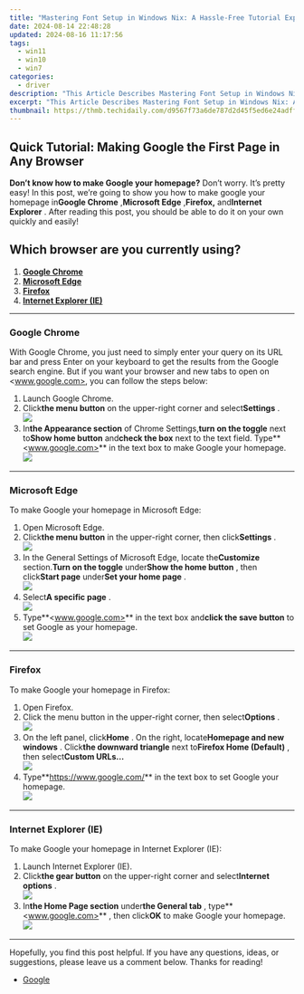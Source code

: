 ```yaml
---
title: "Mastering Font Setup in Windows Nix: A Hassle-Free Tutorial Explored"
date: 2024-08-14 22:48:28
updated: 2024-08-16 11:17:56
tags:
  - win11
  - win10
  - win7
categories:
  - driver
description: "This Article Describes Mastering Font Setup in Windows Nix: A Hassle-Free Tutorial Explored"
excerpt: "This Article Describes Mastering Font Setup in Windows Nix: A Hassle-Free Tutorial Explored"
thumbnail: https://thmb.techidaily.com/d9567f73a6de787d2d45f5ed6e24adff2914444a4a5e563757f01047c1bbc480.jpg
---
```


## Quick Tutorial: Making Google the First Page in Any Browser

**Don’t know how to make Google your homepage?** Don’t worry. It’s pretty easy! In this post, we’re going to show you how to make google your homepage in**Google Chrome** ,**Microsoft Edge** ,**Firefox,** and**Internet Explorer** . After reading this post, you should be able to do it on your own quickly and easily!

## Which browser are you currently using?

1. **[Google Chrome](https://tools.techidaily.com/drivereasy/download/)**
2. **[Microsoft Edge](https://tools.techidaily.com/drivereasy/download/)**
3. **[Firefox](https://tools.techidaily.com/drivereasy/download/)**
4. **[Internet Explorer (IE)](https://www.drivereasy.com/knowledge/how-to-make-google-my-homepage/#f4)**

---

### Google Chrome

 With Google Chrome, you just need to simply enter your query on its URL bar and press Enter on your keyboard to get the results from the Google search engine. But if you want your browser and new tabs to open on <www.google.com>, you can follow the steps below:

1. Launch Google Chrome.
2. Click**the menu button** on the upper-right corner and select**Settings** .  
![](https://images.drivereasy.com/wp-content/uploads/2019/05/2019-09-20_11-56-58.png)
3. In**the Appearance section** of Chrome Settings,**turn on the toggle** next to**Show home button** and**check the box** next to the text field. Type**<www.google.com>** in the text box to make Google your homepage.  
![](https://images.drivereasy.com/wp-content/uploads/2019/05/2019-09-20_11-58-04.png)

---

### Microsoft Edge

To make Google your homepage in Microsoft Edge:

1. Open Microsoft Edge.
2. Click**the menu button** in the upper-right corner, then click**Settings** .  
![](https://images.drivereasy.com/wp-content/uploads/2019/05/2019-09-20_12-08-30.png)
3. In the General Settings of Microsoft Edge, locate the**Customize** section.**Turn on the toggle** under**Show the home button** , then click**Start page** under**Set your home page** .  
![](https://images.drivereasy.com/wp-content/uploads/2019/05/2019-09-20_12-09-10.png)
4. Select**A specific page** .  
![](https://images.drivereasy.com/wp-content/uploads/2019/05/2019-09-20_12-10-30.png)
5. Type**<www.google.com>** in the text box and**click the save button** to set Google as your homepage.  
![](https://images.drivereasy.com/wp-content/uploads/2019/05/2019-09-20_12-11-10.png)

---

### Firefox

To make Google your homepage in Firefox:

1. Open Firefox.
2. Click the menu button in the upper-right corner, then select**Options** .  
![](https://images.drivereasy.com/wp-content/uploads/2019/05/2019-09-20_12-12-00.png)
3. On the left panel, click**Home** . On the right, locate**Homepage and new windows** . Click**the downward triangle** next to**Firefox Home (Default)** , then select**Custom URLs…**  
![](https://images.drivereasy.com/wp-content/uploads/2019/05/2019-09-20_12-12-43.png)
4. Type**<https://www.google.com/>** in the text box to set Google your homepage.  
![](https://images.drivereasy.com/wp-content/uploads/2019/05/2019-09-20_12-13-19.png)

---

### Internet Explorer (IE)

To make Google your homepage in Internet Explorer (IE):

1. Launch Internet Explorer (IE).
2. Click**the gear button** on the upper-right corner and select**Internet options** .  
![](https://images.drivereasy.com/wp-content/uploads/2019/05/2019-09-20_12-14-06.png)
3. In**the Home Page section** under**the General tab** , type**<www.google.com>** , then click**OK** to make Google your homepage.  
![](https://images.drivereasy.com/wp-content/uploads/2019/05/2019-09-20_12-14-43.png)

---

 Hopefully, you find this post helpful. If you have any questions, ideas, or suggestions, please leave us a comment below. Thanks for reading!

* [Google](https://tools.techidaily.com/drivereasy/download/)

<ins class="adsbygoogle"
     style="display:block"
     data-ad-format="autorelaxed"
     data-ad-client="ca-pub-7571918770474297"
     data-ad-slot="1223367746"></ins>



<ins class="adsbygoogle"
     style="display:block"
     data-ad-client="ca-pub-7571918770474297"
     data-ad-slot="8358498916"
     data-ad-format="auto"
     data-full-width-responsive="true"></ins>
